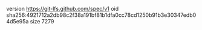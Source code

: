 version https://git-lfs.github.com/spec/v1
oid sha256:4921712a2db98c2f38a191bf81b1dfa0cc78cd1250b91b3e30347edb04d5e95a
size 7279
